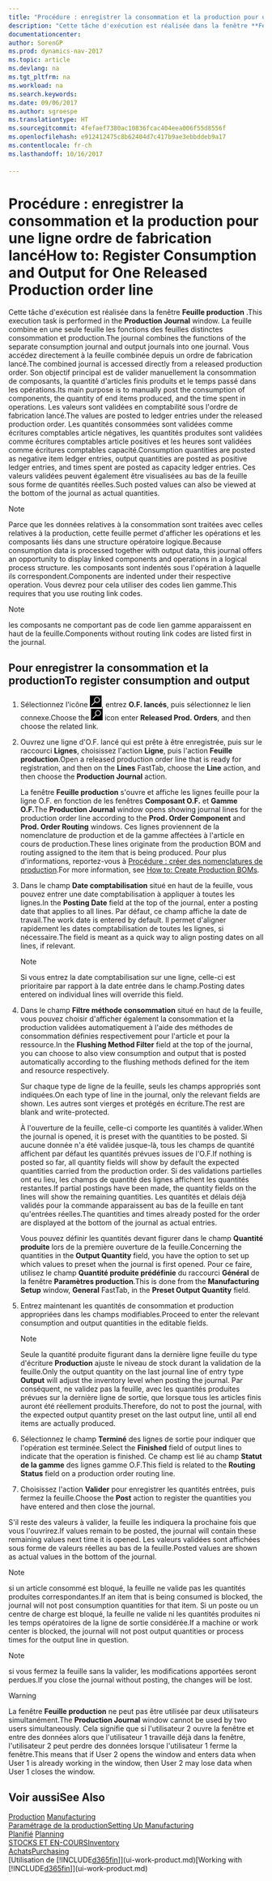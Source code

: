 ```yaml
---
title: "Procédure : enregistrer la consommation et la production pour un ordre de fabrication"
description: "Cette tâche d'exécution est réalisée dans la fenêtre **Feuille production**. La feuille combine en une seule feuille les fonctions des feuilles distinctes consommation et production. Vous accédez directement à la feuille combinée depuis un ordre de fabrication lancé. Son objectif principal est de valider manuellement la consommation de composants, la quantité d'articles finis produits et le temps passé dans les opérations."
documentationcenter: 
author: SorenGP
ms.prod: dynamics-nav-2017
ms.topic: article
ms.devlang: na
ms.tgt_pltfrm: na
ms.workload: na
ms.search.keywords: 
ms.date: 09/06/2017
ms.author: sgroespe
ms.translationtype: HT
ms.sourcegitcommit: 4fefaef7380ac10836fcac404eea006f55d8556f
ms.openlocfilehash: e912412475c8b62404d7c417b9ae3ebbddeb9a17
ms.contentlocale: fr-ch
ms.lasthandoff: 10/16/2017

---
```

# <a name="how-to-register-consumption-and-output-for-one-released-production-order-line"></a><span data-ttu-id="6ab20-106">Procédure : enregistrer la consommation et la production pour une ligne ordre de fabrication lancé</span><span class="sxs-lookup"><span data-stu-id="6ab20-106">How to: Register Consumption and Output for One Released Production order line</span></span>
<span data-ttu-id="6ab20-107">Cette tâche d'exécution est réalisée dans la fenêtre **Feuille production** .</span><span class="sxs-lookup"><span data-stu-id="6ab20-107">This execution task is performed in the **Production Journal** window.</span></span> <span data-ttu-id="6ab20-108">La feuille combine en une seule feuille les fonctions des feuilles distinctes consommation et production.</span><span class="sxs-lookup"><span data-stu-id="6ab20-108">The journal combines the functions of the separate consumption journal and output journals into one journal.</span></span> <span data-ttu-id="6ab20-109">Vous accédez directement à la feuille combinée depuis un ordre de fabrication lancé.</span><span class="sxs-lookup"><span data-stu-id="6ab20-109">The combined journal is accessed directly from a released production order.</span></span> <span data-ttu-id="6ab20-110">Son objectif principal est de valider manuellement la consommation de composants, la quantité d'articles finis produits et le temps passé dans les opérations.</span><span class="sxs-lookup"><span data-stu-id="6ab20-110">Its main purpose is to manually post the consumption of components, the quantity of end items produced, and the time spent in operations.</span></span> <span data-ttu-id="6ab20-111">Les valeurs sont validées en comptabilité sous l'ordre de fabrication lancé.</span><span class="sxs-lookup"><span data-stu-id="6ab20-111">The values are posted to ledger entries under the released production order.</span></span> <span data-ttu-id="6ab20-112">Les quantités consommées sont validées comme écritures comptables article négatives, les quantités produites sont validées comme écritures comptables article positives et les heures sont validées comme écritures comptables capacité.</span><span class="sxs-lookup"><span data-stu-id="6ab20-112">Consumption quantities are posted as negative item ledger entries, output quantities are posted as positive ledger entries, and times spent are posted as capacity ledger entries.</span></span> <span data-ttu-id="6ab20-113">Ces valeurs validées peuvent également être visualisées au bas de la feuille sous forme de quantités réelles.</span><span class="sxs-lookup"><span data-stu-id="6ab20-113">Such posted values can also be viewed at the bottom of the journal as actual quantities.</span></span>  

> [!NOTE]  
>  <span data-ttu-id="6ab20-114">Parce que les données relatives à la consommation sont traitées avec celles relatives à la production, cette feuille permet d'afficher les opérations et les composants liés dans une structure opératoire logique.</span><span class="sxs-lookup"><span data-stu-id="6ab20-114">Because consumption data is processed together with output data, this journal offers an opportunity to display linked components and operations in a logical process structure.</span></span> <span data-ttu-id="6ab20-115">les composants sont indentés sous l'opération à laquelle ils correspondent.</span><span class="sxs-lookup"><span data-stu-id="6ab20-115">Components are indented under their respective operation.</span></span> <span data-ttu-id="6ab20-116">Vous devrez pour cela utiliser des codes lien gamme.</span><span class="sxs-lookup"><span data-stu-id="6ab20-116">This requires that you use routing link codes.</span></span>  

> [!NOTE]  
>  <span data-ttu-id="6ab20-117">les composants ne comportant pas de code lien gamme apparaissent en haut de la feuille.</span><span class="sxs-lookup"><span data-stu-id="6ab20-117">Components without routing link codes are listed first in the journal.</span></span>  

## <a name="to-register-consumption-and-output"></a><span data-ttu-id="6ab20-118">Pour enregistrer la consommation et la production</span><span class="sxs-lookup"><span data-stu-id="6ab20-118">To register consumption and output</span></span>  
1.  <span data-ttu-id="6ab20-119">Sélectionnez l'icône ![Page ou état pour la recherche](media/ui-search/search_small.png "Page ou état pour la recherche"), entrez **O.F. lancés**, puis sélectionnez le lien connexe.</span><span class="sxs-lookup"><span data-stu-id="6ab20-119">Choose the ![Search for Page or Report](media/ui-search/search_small.png "Search for Page or Report icon") icon enter **Released Prod. Orders**, and then choose the related link.</span></span>  
2.  <span data-ttu-id="6ab20-120">Ouvrez une ligne d'O.F. lancé qui est prête à être enregistrée, puis sur le raccourci **Lignes**, choisissez l'action **Ligne**, puis l'action **Feuille production**.</span><span class="sxs-lookup"><span data-stu-id="6ab20-120">Open a released production order line that is ready for registration, and then on the **Lines** FastTab, choose the **Line** action, and then choose the **Production Journal** action.</span></span>  

    <span data-ttu-id="6ab20-121">La fenêtre **Feuille production** s'ouvre et affiche les lignes feuille pour la ligne O.F. en fonction de les fenêtres **Composant O.F.** et **Gamme O.F.**</span><span class="sxs-lookup"><span data-stu-id="6ab20-121">The **Production Journal** window opens showing journal lines for the production order line according to the **Prod. Order Component** and **Prod. Order Routing** windows.</span></span> <span data-ttu-id="6ab20-122">Ces lignes proviennent de la nomenclature de production et de la gamme affectées à l'article en cours de production.</span><span class="sxs-lookup"><span data-stu-id="6ab20-122">These lines originate from the production BOM and routing assigned to the item that is being produced.</span></span> <span data-ttu-id="6ab20-123">Pour plus d'informations, reportez\-vous à [Procédure : créer des nomenclatures de production](production-how-to-create-routings.md).</span><span class="sxs-lookup"><span data-stu-id="6ab20-123">For more information, see [How to: Create Production BOMs](production-how-to-create-routings.md).</span></span>  

3.  <span data-ttu-id="6ab20-124">Dans le champ **Date comptabilisation** situé en haut de la feuille, vous pouvez entrer une date comptabilisation à appliquer à toutes les lignes.</span><span class="sxs-lookup"><span data-stu-id="6ab20-124">In the **Posting Date** field at the top of the journal, enter a posting date that applies to all lines.</span></span> <span data-ttu-id="6ab20-125">Par défaut, ce champ affiche la date de travail.</span><span class="sxs-lookup"><span data-stu-id="6ab20-125">The work date is entered by default.</span></span> <span data-ttu-id="6ab20-126">Il permet d'aligner rapidement les dates comptabilisation de toutes les lignes, si nécessaire.</span><span class="sxs-lookup"><span data-stu-id="6ab20-126">The field is meant as a quick way to align posting dates on all lines, if relevant.</span></span>  

    > [!NOTE]  
    >  <span data-ttu-id="6ab20-127">Si vous entrez la date comptabilisation sur une ligne, celle-ci est prioritaire par rapport à la date entrée dans le champ.</span><span class="sxs-lookup"><span data-stu-id="6ab20-127">Posting dates entered on individual lines will override this field.</span></span>  

4.  <span data-ttu-id="6ab20-128">Dans le champ **Filtre méthode consommation** situé en haut de la feuille, vous pouvez choisir d'afficher également la consommation et la production validées automatiquement à l'aide des méthodes de consommation définies respectivement pour l'article et pour la ressource.</span><span class="sxs-lookup"><span data-stu-id="6ab20-128">In the **Flushing Method Filter** field at the top of the journal, you can choose to also view consumption and output that is posted automatically according to the flushing methods defined for the item and resource respectively.</span></span>  

    <span data-ttu-id="6ab20-129">Sur chaque type de ligne de la feuille, seuls les champs appropriés sont indiquées.</span><span class="sxs-lookup"><span data-stu-id="6ab20-129">On each type of line in the journal, only the relevant fields are shown.</span></span> <span data-ttu-id="6ab20-130">Les autres sont vierges et protégés en écriture.</span><span class="sxs-lookup"><span data-stu-id="6ab20-130">The rest are blank and write-protected.</span></span>  

    <span data-ttu-id="6ab20-131">À l'ouverture de la feuille, celle-ci comporte les quantités à valider.</span><span class="sxs-lookup"><span data-stu-id="6ab20-131">When the journal is opened, it is preset with the quantities to be posted.</span></span> <span data-ttu-id="6ab20-132">Si aucune donnée n'a été validée jusque-là, tous les champs de quantité affichent par défaut les quantités prévues issues de l'O.F.</span><span class="sxs-lookup"><span data-stu-id="6ab20-132">If nothing is posted so far, all quantity fields will show by default the expected quantities carried from the production order.</span></span> <span data-ttu-id="6ab20-133">Si des validations partielles ont eu lieu, les champs de quantité des lignes affichent les quantités restantes.</span><span class="sxs-lookup"><span data-stu-id="6ab20-133">If partial postings have been made, the quantity fields on the lines will show the remaining quantities.</span></span> <span data-ttu-id="6ab20-134">Les quantités et délais déjà validés pour la commande apparaissent au bas de la feuille en tant qu'entrées réelles.</span><span class="sxs-lookup"><span data-stu-id="6ab20-134">The quantities and times already posted for the order are displayed at the bottom of the journal as actual entries.</span></span>  

    <span data-ttu-id="6ab20-135">Vous pouvez définir les quantités devant figurer dans le champ **Quantité produite** lors de la première ouverture de la feuille.</span><span class="sxs-lookup"><span data-stu-id="6ab20-135">Concerning the quantities in the **Output Quantity** field, you have the option to set up which values to preset when the journal is first opened.</span></span> <span data-ttu-id="6ab20-136">Pour ce faire, utilisez le champ **Quantité produite prédéfinie** du raccourci **Général** de la fenêtre **Paramètres production**.</span><span class="sxs-lookup"><span data-stu-id="6ab20-136">This is done from the **Manufacturing Setup** window, **General** FastTab, in the **Preset Output Quantity** field.</span></span> 

5.  <span data-ttu-id="6ab20-137">Entrez maintenant les quantités de consommation et production appropriées dans les champs modifiables.</span><span class="sxs-lookup"><span data-stu-id="6ab20-137">Proceed to enter the relevant consumption and output quantities in the editable fields.</span></span>  

    > [!NOTE]  
    >  <span data-ttu-id="6ab20-138">Seule la quantité produite figurant dans la dernière ligne feuille du type d'écriture **Production** ajuste le niveau de stock durant la validation de la feuille.</span><span class="sxs-lookup"><span data-stu-id="6ab20-138">Only the output quantity on the last journal line of entry type **Output** will adjust the inventory level when posting the journal.</span></span> <span data-ttu-id="6ab20-139">Par conséquent, ne validez pas la feuille, avec les quantités produites prévues sur la dernière ligne de sortie, que lorsque tous les articles finis auront été réellement produits.</span><span class="sxs-lookup"><span data-stu-id="6ab20-139">Therefore, do not to post the journal, with the expected output quantity preset on the last output line, until all end items are actually produced.</span></span>  

6.  <span data-ttu-id="6ab20-140">Sélectionnez le champ **Terminé** des lignes de sortie pour indiquer que l'opération est terminée.</span><span class="sxs-lookup"><span data-stu-id="6ab20-140">Select the **Finished** field of output lines to indicate that the operation is finished.</span></span> <span data-ttu-id="6ab20-141">Ce champ est lié au champ **Statut de la gamme** des lignes gamme O.F.</span><span class="sxs-lookup"><span data-stu-id="6ab20-141">This field is related to the **Routing Status** field on a production order routing line.</span></span>  
7.  <span data-ttu-id="6ab20-142">Choisissez l'action **Valider** pour enregistrer les quantités entrées, puis fermez la feuille.</span><span class="sxs-lookup"><span data-stu-id="6ab20-142">Choose the **Post** action to register the quantities you have entered and then close the journal.</span></span>  

<span data-ttu-id="6ab20-143">S'il reste des valeurs à valider, la feuille les indiquera la prochaine fois que vous l'ouvrirez.</span><span class="sxs-lookup"><span data-stu-id="6ab20-143">If values remain to be posted, the journal will contain these remaining values next time it is opened.</span></span> <span data-ttu-id="6ab20-144">Les valeurs validées sont affichées sous forme de valeurs réelles au bas de la feuille.</span><span class="sxs-lookup"><span data-stu-id="6ab20-144">Posted values are shown as actual values in the bottom of the journal.</span></span>  

> [!NOTE]  
>  <span data-ttu-id="6ab20-145"> si un article consommé est bloqué, la feuille ne valide pas les quantités produites correspondantes.</span><span class="sxs-lookup"><span data-stu-id="6ab20-145">If an item that is being consumed is blocked, the journal will not post consumption quantities for that item.</span></span> <span data-ttu-id="6ab20-146">Si un poste ou un centre de charge est bloqué, la feuille ne valide ni les quantités produites ni les temps opératoires de la ligne de sortie considérée.</span><span class="sxs-lookup"><span data-stu-id="6ab20-146">If a machine or work center is blocked, the journal will not post output quantities or process times for the output line in question.</span></span>  

> [!NOTE]  
>  <span data-ttu-id="6ab20-147">si vous fermez la feuille sans la valider, les modifications apportées seront perdues.</span><span class="sxs-lookup"><span data-stu-id="6ab20-147">If you close the journal without posting, the changes will be lost.</span></span>  

> [!WARNING]  
>  <span data-ttu-id="6ab20-148">La fenêtre **Feuille production** ne peut pas être utilisée par deux utilisateurs simultanément.</span><span class="sxs-lookup"><span data-stu-id="6ab20-148">The **Production Journal** window cannot be used by two users simultaneously.</span></span> <span data-ttu-id="6ab20-149">Cela signifie que si l'utilisateur 2 ouvre la fenêtre et entre des données alors que l'utilisateur 1 travaille déjà dans la fenêtre, l'utilisateur 2 peut perdre des données lorsque l'utilisateur 1 ferme la fenêtre.</span><span class="sxs-lookup"><span data-stu-id="6ab20-149">This means that if User 2 opens the window and enters data when User 1 is already working in the window, then User 2 may lose data when User 1 closes the window.</span></span>  

## <a name="see-also"></a><span data-ttu-id="6ab20-150">Voir aussi</span><span class="sxs-lookup"><span data-stu-id="6ab20-150">See Also</span></span>  
<span data-ttu-id="6ab20-151">[Production](production-manage-manufacturing.md)  </span><span class="sxs-lookup"><span data-stu-id="6ab20-151">[Manufacturing](production-manage-manufacturing.md)  </span></span>  
[<span data-ttu-id="6ab20-152">Paramétrage de la production</span><span class="sxs-lookup"><span data-stu-id="6ab20-152">Setting Up Manufacturing</span></span>](production-configure-production-processes.md)  
<span data-ttu-id="6ab20-153">[Planifié](production-planning.md)    </span><span class="sxs-lookup"><span data-stu-id="6ab20-153">[Planning](production-planning.md)    </span></span>  
[<span data-ttu-id="6ab20-154">STOCKS ET EN-COURS</span><span class="sxs-lookup"><span data-stu-id="6ab20-154">Inventory</span></span>](inventory-manage-inventory.md)  
[<span data-ttu-id="6ab20-155">Achats</span><span class="sxs-lookup"><span data-stu-id="6ab20-155">Purchasing</span></span>](purchasing-manage-purchasing.md)  
<span data-ttu-id="6ab20-156">[Utilisation de [!INCLUDE[d365fin](includes/d365fin_md.md)]](ui-work-product.md)</span><span class="sxs-lookup"><span data-stu-id="6ab20-156">[Working with [!INCLUDE[d365fin](includes/d365fin_md.md)]](ui-work-product.md)</span></span>

